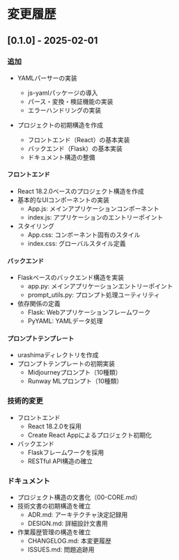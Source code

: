 # 変更履歴

## [0.1.0] - 2025-02-01

### 追加
- YAMLパーサーの実装
  - js-yamlパッケージの導入
  - パース・変換・検証機能の実装
  - エラーハンドリングの実装

- プロジェクトの初期構造を作成
  - フロントエンド（React）の基本実装
  - バックエンド（Flask）の基本実装
  - ドキュメント構造の整備

#### フロントエンド
- React 18.2.0ベースのプロジェクト構造を作成
- 基本的なUIコンポーネントの実装
  - App.js: メインアプリケーションコンポーネント
  - index.js: アプリケーションのエントリーポイント
- スタイリング
  - App.css: コンポーネント固有のスタイル
  - index.css: グローバルスタイル定義

#### バックエンド
- Flaskベースのバックエンド構造を実装
  - app.py: メインアプリケーションエントリーポイント
  - prompt_utils.py: プロンプト処理ユーティリティ
- 依存関係の定義
  - Flask: Webアプリケーションフレームワーク
  - PyYAML: YAMLデータ処理

#### プロンプトテンプレート
- urashimaディレクトリを作成
- プロンプトテンプレートの初期実装
  - Midjourneyプロンプト（10種類）
  - Runway MLプロンプト（10種類）

### 技術的変更
- フロントエンド
  - React 18.2.0を採用
  - Create React Appによるプロジェクト初期化
- バックエンド
  - Flaskフレームワークを採用
  - RESTful API構造の確立

### ドキュメント
- プロジェクト構造の文書化（00-CORE.md）
- 技術文書の初期構造を確立
  - ADR.md: アーキテクチャ決定記録用
  - DESIGN.md: 詳細設計文書用
- 作業履歴管理の構造を確立
  - CHANGELOG.md: 本変更履歴
  - ISSUES.md: 問題追跡用